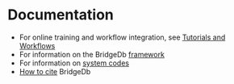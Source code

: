 # Documentation

 * For online training and workflow integration, see [Tutorials and Workflows](workflow_integration.md)
 * For information on the BridgeDb [framework](framework.md)
 * For information on [system codes](system-codes.md)
 * [How to cite](citing.md) BridgeDb
